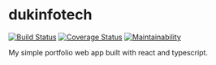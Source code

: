 # dukinfotech

[![Build Status](https://travis-ci.org/Ucheduk/dukinfotech.svg?branch=ft-cra-with-typescript-167536499)](https://travis-ci.org/Ucheduk/dukinfotech)
[![Coverage Status](https://coveralls.io/repos/github/Ucheduk/dukinfotech/badge.svg?branch=ft-cra-with-typescript-167536499)](https://coveralls.io/github/Ucheduk/dukinfotech?branch=ft-cra-with-typescript-167536499)
[![Maintainability](https://api.codeclimate.com/v1/badges/5a9b1f31fe8254eabea2/maintainability)](https://codeclimate.com/github/Ucheduk/dukinfotech/maintainability)

My simple portfolio web app built with react and typescript. 
